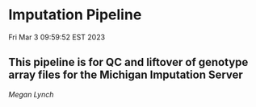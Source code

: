 # Imputation Pipeline

Fri Mar  3 09:59:52 EST 2023

## This pipeline is for QC and liftover of  genotype array files for the Michigan Imputation Server
*Megan Lynch* 
